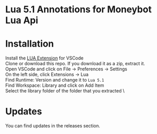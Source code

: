 # Lua 5.1 Annotations for Moneybot Lua Api
# Installation
Install the [LUA Extension](https://marketplace.visualstudio.com/items?itemName=sumneko.lua) for VSCode\
Clone or download this repo. If you download it as a zip, extract it.\
Open VSCode and click on File -> Preferences -> Settings\
On the left side, click Extensions -> Lua\
Find Runtime: Version and change it to `Lua 5.1`\
Find Workspace: Library and click on Add Item\
Select the library folder of the folder that you extracted \
# Updates
You can find updates in the releases section.
